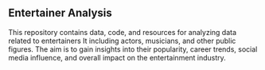 ## Entertainer Analysis
This repository contains data, code, and resources for analyzing data related to entertainers
It including actors, musicians, and other public figures. 
The aim is to gain insights into their popularity, career trends, social media influence, and overall impact on the entertainment industry.
